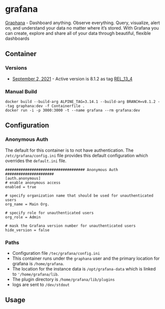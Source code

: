 # grafana

[Graphana](https://grafana.com) - Dashboard anything. Observe everything.  Query, visualize, alert on, and understand your data no matter where it’s stored. With Grafana you can create, explore and share all of your data through beautiful, flexible dashboards

## Container

### Versions

- [September 2, 2021](https://grafana.com/grafana/download?pg=graf-deployment-options&plcmt=deploy-box-1) - Active version is 8.1.2 as tag [REL_13_4](https://github.com/grafana/grafana/tags)

### Manual Build

```
docker build --build-arg ALPINE_TAG=3.14.1 --build-arg BRANCH=v8.1.2 --tag graphana:dev -f Containerfile . 
docker run -i -p 3000:3000 -t --name grafana --rm grafana:dev
```

## Configuration

### Anonymous Auth

The default for this container is to not have authentication. The `/etc/grafana/config.ini` file provides this default configuration which overrides the `default.ini` file.

```
#################################### Anonymous Auth ######################
[auth.anonymous]
# enable anonymous access
enabled = true

# specify organization name that should be used for unauthenticated users
org_name = Main Org.

# specify role for unauthenticated users
org_role = Admin

# mask the Grafana version number for unauthenticated users
hide_version = false
```

### Paths

- Configuration file `/tec/grafana/config.ini`
- This container runs under the `graphana` user and the primary location for grafana is `/home/grafana`. 
- The location for the instance data is `/opt/grafana-data` which is linked to `'/home/grafana/lib`.
- The plugin directory is `/home/grafana/lib/plugins`
- logs are sent to `/dev/stdout`


## Usage



